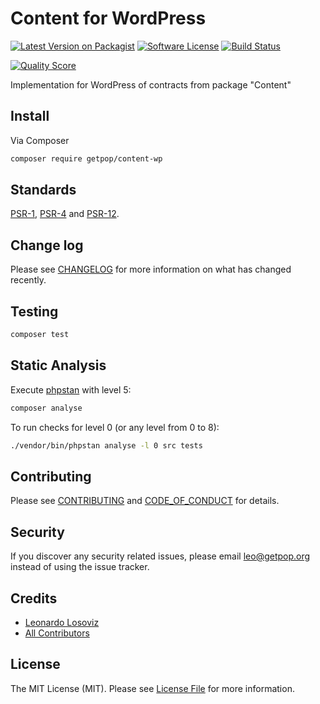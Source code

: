 # Content for WordPress

[![Latest Version on Packagist][ico-version]][link-packagist]
[![Software License][ico-license]](LICENSE.md)
[![Build Status][ico-travis]][link-travis]
<!--
[![Coverage Status][ico-scrutinizer]][link-scrutinizer]
-->
[![Quality Score][ico-code-quality]][link-code-quality]
<!--
[![Total Downloads][ico-downloads]][link-downloads]
-->

Implementation for WordPress of contracts from package "Content"

## Install

Via Composer

``` bash
composer require getpop/content-wp
```

<!--
## Usage

``` php
```
-->

## Standards

[PSR-1](https://www.php-fig.org/psr/psr-1), [PSR-4](https://www.php-fig.org/psr/psr-4) and [PSR-12](https://www.php-fig.org/psr/psr-12).

## Change log

Please see [CHANGELOG](CHANGELOG.md) for more information on what has changed recently.

## Testing

``` bash
composer test
```

## Static Analysis

Execute [phpstan](https://github.com/phpstan/phpstan) with level 5:

``` bash
composer analyse
```

To run checks for level 0 (or any level from 0 to 8):

``` bash
./vendor/bin/phpstan analyse -l 0 src tests
```

## Contributing

Please see [CONTRIBUTING](CONTRIBUTING.md) and [CODE_OF_CONDUCT](CODE_OF_CONDUCT.md) for details.

## Security

If you discover any security related issues, please email leo@getpop.org instead of using the issue tracker.

## Credits

- [Leonardo Losoviz][link-author]
- [All Contributors][link-contributors]

## License

The MIT License (MIT). Please see [License File](LICENSE.md) for more information.

[ico-version]: https://img.shields.io/packagist/v/getpop/content-wp.svg?style=flat-square
[ico-license]: https://img.shields.io/badge/license-MIT-brightgreen.svg?style=flat-square
[ico-travis]: https://img.shields.io/travis/getpop/content-wp/master.svg?style=flat-square
[ico-scrutinizer]: https://img.shields.io/scrutinizer/coverage/g/getpop/content-wp.svg?style=flat-square
[ico-code-quality]: https://img.shields.io/scrutinizer/g/getpop/content-wp.svg?style=flat-square
[ico-downloads]: https://img.shields.io/packagist/dt/getpop/content-wp.svg?style=flat-square

[link-packagist]: https://packagist.org/packages/getpop/content-wp
[link-travis]: https://travis-ci.org/getpop/content-wp
[link-scrutinizer]: https://scrutinizer-ci.com/g/getpop/content-wp/code-structure
[link-code-quality]: https://scrutinizer-ci.com/g/getpop/content-wp
[link-downloads]: https://packagist.org/packages/getpop/content-wp
[link-author]: https://github.com/leoloso
[link-contributors]: ../../contributors
